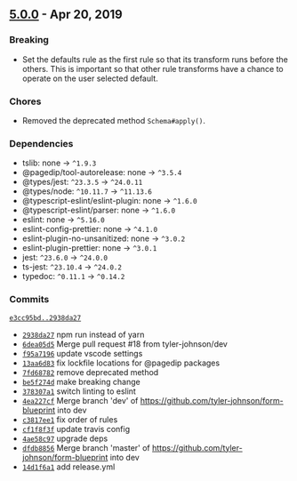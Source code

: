 ## [5.0.0](https://github.com/tyler-johnson/form-blueprint/tree/release/1/) - Apr 20, 2019

### Breaking
- Set the defaults rule as the first rule so that its transform runs before the others. This is important so that other rule transforms have a chance to operate on the user selected default.

### Chores
- Removed the deprecated method `Schema#apply()`.

### Dependencies
- tslib: none → `^1.9.3`
- @pagedip/tool-autorelease: none → `^3.5.4`
- @types/jest: `^23.3.5` → `^24.0.11`
- @types/node: `^10.11.7` → `^11.13.6`
- @typescript-eslint/eslint-plugin: none → `^1.6.0`
- @typescript-eslint/parser: none → `^1.6.0`
- eslint: none → `^5.16.0`
- eslint-config-prettier: none → `^4.1.0`
- eslint-plugin-no-unsanitized: none → `^3.0.2`
- eslint-plugin-prettier: none → `^3.0.1`
- jest: `^23.6.0` → `^24.0.0`
- ts-jest: `^23.10.4` → `^24.0.2`
- typedoc: `^0.11.1` → `^0.14.2`

### Commits
[`e3cc95bd..2938da27`](https://github.com/tyler-johnson/form-blueprint/compare/e3cc95bd75630615cc8bb1e6b30a7c71e424c5f9..2938da270cdfab1f9ae6eb32423c3d22b2438850)
- [`2938da27`](https://github.com/tyler-johnson/form-blueprint/commit/2938da270cdfab1f9ae6eb32423c3d22b2438850) npm run instead of yarn
- [`6dea05d5`](https://github.com/tyler-johnson/form-blueprint/commit/6dea05d59cf0550cec448eea6209370375955457) Merge pull request #18 from tyler-johnson/dev
- [`f95a7196`](https://github.com/tyler-johnson/form-blueprint/commit/f95a71968d2854ccb591029de378a19b26768563) update vscode settings
- [`13aa6d83`](https://github.com/tyler-johnson/form-blueprint/commit/13aa6d83116727e27060d348c3114eb66ec071ea) fix lockfile locations for @pagedip packages
- [`7fd68782`](https://github.com/tyler-johnson/form-blueprint/commit/7fd6878229beb7775107bb42ab62e3c5bc98b680) remove deprecated method
- [`be5f274d`](https://github.com/tyler-johnson/form-blueprint/commit/be5f274d73e80802274b331333a5006383c24521) make breaking change
- [`378307a1`](https://github.com/tyler-johnson/form-blueprint/commit/378307a186e5e7c070c30d447c08384e471f724f) switch linting to eslint
- [`4ea227cf`](https://github.com/tyler-johnson/form-blueprint/commit/4ea227cf9edf14dd75b5dec84643431b35d82120) Merge branch 'dev' of https://github.com/tyler-johnson/form-blueprint into dev
- [`c3817ee1`](https://github.com/tyler-johnson/form-blueprint/commit/c3817ee1e9dfc078008e403d27321ba0d01643d4) fix order of rules
- [`cf1f8f3f`](https://github.com/tyler-johnson/form-blueprint/commit/cf1f8f3f51bfa51b8693f833d788df2cc3576f19) update travis config
- [`4ae58c97`](https://github.com/tyler-johnson/form-blueprint/commit/4ae58c979ed22b7044edad455d47da6580a2345c) upgrade deps
- [`dfdb8856`](https://github.com/tyler-johnson/form-blueprint/commit/dfdb88560caa1f28f5b39683bc0f8130ddb36630) Merge branch 'master' of https://github.com/tyler-johnson/form-blueprint into dev
- [`14d1f6a1`](https://github.com/tyler-johnson/form-blueprint/commit/14d1f6a112d2a1c4e92e6c4e9983bb7b258fc818) add release.yml



